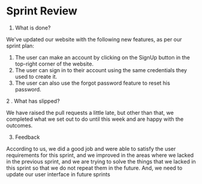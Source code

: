 # Sprint Review

1. What is done?

We've updated our website with the following new features, as per our sprint plan:
1) The user can make an account by clicking on the SignUp button in the top-right corner of the website.
2) The user can sign in to their account using the same credentials they used to create it.
3) The user can also use the forgot password feature to reset his password.

2 . What has slipped?

We have raised the pull requests a little late, but other than that, we completed what we set out
to do until this week and are happy with the outcomes.

3. Feedback

According to us, we did a good job and were able to satisfy the user requirements for this sprint,
and we improved in the areas where we lacked in the previous sprint, and we are trying to solve
the things that we lacked in this sprint so that we do not repeat them in the future. And, we need
to update our user interface in future sprints

